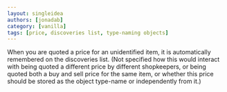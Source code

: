 ```yaml
---
layout: singleidea
authors: [jonadab]
category: [vanilla]
tags: [price, discoveries list, type-naming objects]
---
```

When you are quoted a price for an unidentified item, it is automatically remembered on the discoveries list. (Not specified how this would interact with being quoted a different price by different shopkeepers, or being quoted both a buy and sell price for the same item, or whether this price should be stored as the object type-name or independently from it.)
